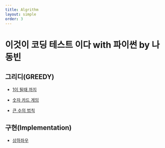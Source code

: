 ```yaml
---
title: Algrithm
layout: simple
order: 3
---
```

# 이것이 코딩 테스트 이다 with 파이썬 by 나동빈

## 그리디(GREEDY)
- [1이 될때 까지](https://github.com/Han-Daon/Python-Coding/blob/fe14b29f283b2d36eab49b7a6def5856d718620b/%EC%95%8C%EA%B3%A0%EB%A6%AC%EC%A6%98/%EC%9D%B4%EC%BD%94%ED%85%8C/1%EC%9D%B4%20%EB%90%A0%20%EB%95%8C%EA%B9%8C%EC%A7%80.md)
 
- [숫자 카드 게임](https://github.com/Han-Daon/Python-Coding/blob/fe14b29f283b2d36eab49b7a6def5856d718620b/%EC%95%8C%EA%B3%A0%EB%A6%AC%EC%A6%98/%EC%9D%B4%EC%BD%94%ED%85%8C/%EC%88%AB%EC%9E%90%20%EC%B9%B4%EB%93%9C%20%EA%B2%8C%EC%9E%84.md)

- [큰 수의 법칙](https://github.com/Han-Daon/Python-Coding/blob/fe14b29f283b2d36eab49b7a6def5856d718620b/%EC%95%8C%EA%B3%A0%EB%A6%AC%EC%A6%98/%EC%9D%B4%EC%BD%94%ED%85%8C/%ED%81%B0%20%EC%88%98%EC%9D%98%20%EB%B2%95%EC%B9%99.md)


## 구현(Implementation)
- [상하좌우](https://github.com/Han-Daon/Python-Coding/blob/fe14b29f283b2d36eab49b7a6def5856d718620b/%EC%95%8C%EA%B3%A0%EB%A6%AC%EC%A6%98/%EC%9D%B4%EC%BD%94%ED%85%8C/%EC%83%81%ED%95%98%EC%A2%8C%EC%9A%B0.md)
